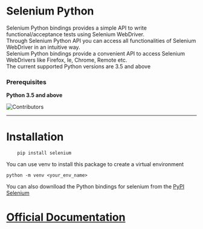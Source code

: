 <h1>Selenium Python</h1>
Selenium Python bindings provides a simple API to write functional/acceptance tests using Selenium WebDriver.<br/>
Through Selenium Python API you can access all functionalities of Selenium WebDriver in an intuitive way.<br/>
Selenium Python bindings provide a convenient API to access Selenium WebDrivers like Firefox, Ie, Chrome, Remote etc.<br/>
The current supported Python versions are 3.5 and above
<h3>Prerequisites</h3>

**Python 3.5 and above**

![Contributors](https://img.shields.io/github/contributors/baijum/selenium-python.svg)

<hr/>


<h1>Installation</h1>

```
    pip install selenium
```
You can use venv to install this package to create a virtual environment 

```
python -m venv <your_env_name>
```
You can also downlload the Python bindings for selenium from the <a href="https://pypi.org/project/selenium/">PyPI Selenium</a>

<a href="https://selenium-python.readthedocs.io/installation.html"><h1>Official Documentation</h1></a>